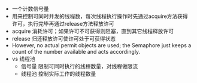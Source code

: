 - 一个计数信号量
- 用来控制可同时并发的线程数，每次线程执行操作时先通过acquire方法获得许可，执行完毕再通过release方法释放许可
- acquire 消耗许可；如果许可不可获得则阻塞，直到其它线程释放许可
- release 归还释放许可使许可处于可获得状态
- However, no actual permit objects are used; the Semaphore just keeps a count of the number available and acts accordingly.
- vs 线程池
    - 信号量 限制可同时执行的线程数量，对线程做限流
    - 线程池 控制实际工作的线程数量